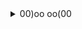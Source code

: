 <details>
  <summary> 00)oo oo(00 </summary>

## 유정민(Yu jeong Min, Tyrosine)

#### 🏫 Hello

I'm studying in Daedeok Software Meister High School(1st grade).      
대덕소프트웨어마이스터고등학교에서 1학년 재학중입니다.

#### ⭐I can do this 

- 


#### 🌱 I’m currently learning

- C, C++, C#, Python
- Unity Engine

</details>
